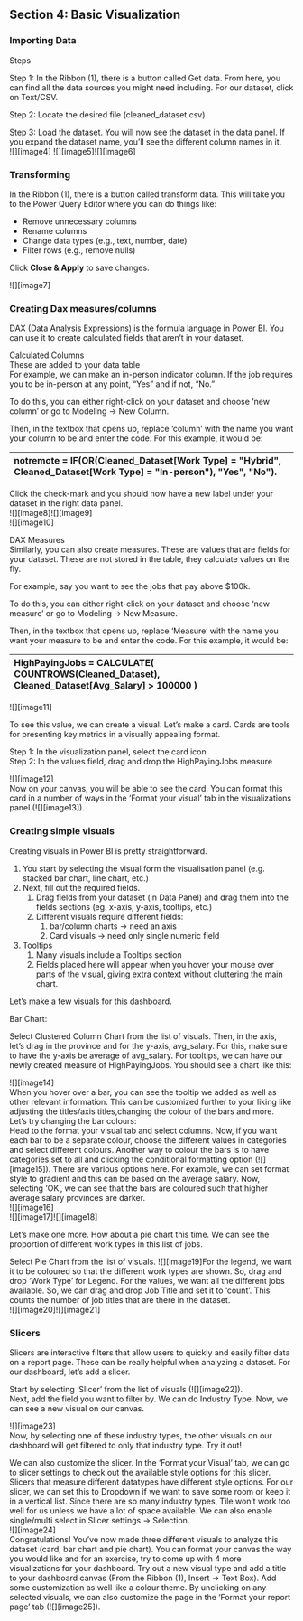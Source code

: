 ## **Section 4: Basic Visualization**

### **Importing Data**

Steps

Step 1: In the Ribbon (1), there is a button called Get data. From here, you can find all the data sources you might need including. For our dataset, click on Text/CSV. 

Step 2: Locate the desired file (cleaned\_dataset.csv)

Step 3: Load the dataset. You will now see the dataset in the data panel. If you expand the dataset name, you’ll see the different column names in it.   
![][image4] ![][image5]![][image6]

### **Transforming** 

In the Ribbon (1), there is a button called transform data. This will take you to the Power Query Editor where you can do things like: 

- Remove unnecessary columns  
- Rename columns  
- Change data types (e.g., text, number, date)  
- Filter rows (e.g., remove nulls)

Click **Close & Apply** to save changes.

![][image7]

### **Creating Dax measures/columns**

DAX (Data Analysis Expressions) is the formula language in Power BI. You can use it to create calculated fields that aren’t in your dataset.

Calculated Columns  
These are added to your data table  
For example, we can make an in-person indicator column. If the job requires you to be in-person at any point, “Yes” and if not, “No.”

To do this, you can either right-click on your dataset and choose ‘new column’ or go to Modeling → New Column. 

Then, in the textbox that opens up, replace ‘column’ with the name you want your column to be and enter the code. For this example, it would be: 

| notremote \= IF(OR(Cleaned\_Dataset\[Work Type\] \= "Hybrid", Cleaned\_Dataset\[Work Type\] \= "In-person"), "Yes", "No").  |
| :---- |

Click the check-mark and you should now have a new label under your dataset in the right data panel.   
![][image8]![][image9]  
![][image10]

DAX Measures  
Similarly, you can also create measures. These are values that are fields for your dataset. These are not stored in the table, they calculate values on the fly.

For example, say you want to see the jobs that pay above $100k. 

To do this, you can either right-click on your dataset and choose ‘new measure’ or go to Modeling → New Measure. 

Then, in the textbox that opens up, replace ‘Measure’ with the name you want your measure to be and enter the code. For this example, it would be: 

| HighPayingJobs \= CALCULATE(     COUNTROWS(Cleaned\_Dataset),     Cleaned\_Dataset\[Avg\_Salary\] \> 100000 )  |
| :---- |

![][image11]

To see this value, we can create a visual. Let’s make a card. Cards are tools for presenting key metrics in a visually appealing format. 

Step 1: In the visualization panel, select the card icon  
Step 2: In the values field, drag and drop the HighPayingJobs measure

![][image12]  
Now on your canvas, you will be able to see the card. You can format this card in a number of ways in the ‘Format your visual’ tab in the visualizations panel (![][image13]). 

### **Creating simple visuals**

Creating visuals in Power BI is pretty straightforward. 

1. You start by selecting the visual form the visualisation panel (e.g. stacked bar chart, line chart, etc.)   
2. Next, fill out the required fields.   
   1. Drag fields from your dataset (in Data Panel) and drag them into the fields sections (eg. x-axis, y-axis, tooltips, etc.)  
   2. Different visuals require different fields:  
      1. bar/column charts → need an axis  
      2. Card visuals → need only single numeric field  
3. Tooltips  
   1. Many visuals include a Tooltips section  
   2. Fields placed here will appear when you hover your mouse over parts of the visual, giving extra context without cluttering the main chart.

Let’s make a few visuals for this dashboard. 

Bar Chart:

Select Clustered Column Chart from the list of visuals. Then, in the axis, let’s drag in the province and for the y-axis, avg\_salary. For this, make sure to have the y-axis be average of avg\_salary. For tooltips, we can have our newly created measure of HighPayingJobs. You should see a chart like this: 

![][image14]  
When you hover over a bar, you can see the tooltip we added as well as other relevant information. This can be customized further to your liking like adjusting the titles/axis titles,changing the colour of the bars and more. Let’s try changing the bar colours:   
Head to the format your visual tab and select columns. Now, if you want each bar to be a separate colour, choose the different values in categories and select different colours. Another way to colour the bars is to have categories set to all and clicking the conditional formatting option (![][image15]). There are various options here. For example, we can set format style to gradient and this can be based on the average salary. Now, selecting ‘OK’, we can see that the bars are coloured such that higher average salary provinces are darker.    
![][image16]  
![][image17]![][image18]

Let’s make one more. How about a pie chart this time. We can see the proportion of different work types in this list of jobs. 

Select Pie Chart from the list of visuals. ![][image19]For the legend, we want it to be coloured so that the different work types are shown. So, drag and drop ‘Work Type’ for Legend. For the values, we want all the different jobs available. So, we can drag and drop Job Title and set it to ‘count’. This counts the number of job titles that are there in the dataset.   
![][image20]![][image21]

### **Slicers**

Slicers are interactive filters that allow users to quickly and easily filter data on a report page. These can be really helpful when analyzing a dataset. For our dashboard, let’s add a slicer. 

Start by selecting ‘Slicer’ from the list of visuals (![][image22]).  
Next, add the field you want to filter by. We can do Industry Type. Now, we can see a new visual on our canvas. 

![][image23]  
Now, by selecting one of these industry types, the other visuals on our dashboard will get filtered to only that industry type. Try it out\! 

We can also customize the slicer. In the ‘Format your Visual’ tab, we can go to slicer settings to check out the available style options for this slicer. Slicers that measure different datatypes have different style options. For our slicer, we can set this to Dropdown if we want to save some room or keep it in a vertical list. Since there are so many industry types, Tile won’t work too well for us unless we have a lot of space available. We can also enable single/multi select in Slicer settings → Selection.   
![][image24]  
Congratulations\! You’ve now made three different visuals to analyze this dataset (card, bar chart and pie chart). You can format your canvas the way you would like and for an exercise, try to come up with 4 more visualizations for your dashboard. Try out a new visual type and add a title to your dashboard canvas (From the Ribbon (1), Insert → Text Box). Add some customization as well like a colour theme. By unclicking on any selected visuals, we can also customize the page in the ‘Format your report page’ tab (![][image25]).